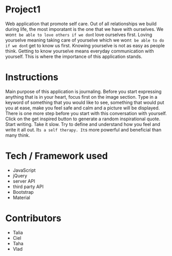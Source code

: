 # Project1
Web application that promote self care. Out of all relationships we build during life, the most imporatant is the one that we have with ourselves. We won`t be able to love others if we don`t love ourselves first. 
Loving yourselve meaning taking care of yourselve which we won`t be able to do if we don`t get to know us first. Knowing yourselve is not as easy as people think. Getting to know yourselve means everyday communication with yourself. This is where the importance of this application stands. 

# Instructions
Main purpose of this application is journaling. Before you start expressing anything that is in your heart, focus first on the image section. Type in a keyword of something that you would like to see, something that would put you at ease, make you feel safe and calm and a picture will be displayed. 
There is one more step before you start with this conversation with yourself. Click on the get inspired button to generate a random inspirational quote. 
Start writing. Take it slow. Try to define and understand how you feel and write it all out. It`s a self therapy. It`s more powerful and beneficial than many think. 

# Tech / Framework used 
  - JavaScript
  - jQuery 
  - server API
  - third party API
  - Bootstrap 
  - Material
  
  # Contributors 
  - Talia
  - Ciel 
  - Taha 
  - Vlad
